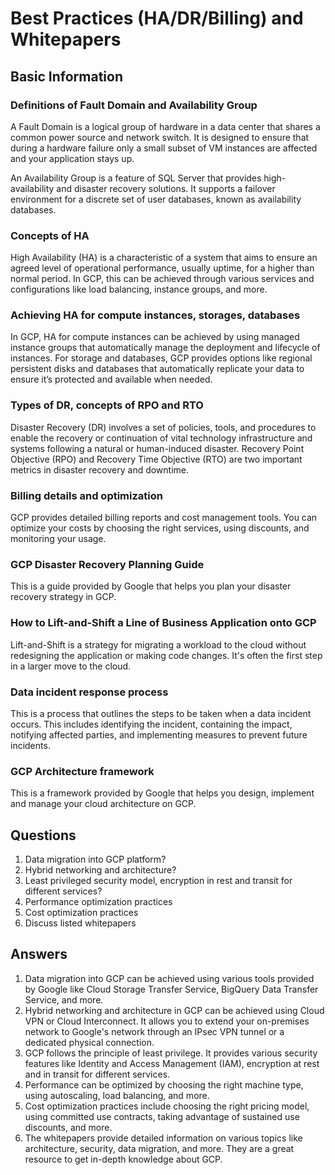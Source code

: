 # Best Practices (HA/DR/Billing) and Whitepapers

## Basic Information

### Definitions of Fault Domain and Availability Group
A Fault Domain is a logical group of hardware in a data center that shares a common power source and network switch. It is designed to ensure that during a hardware failure only a small subset of VM instances are affected and your application stays up.

An Availability Group is a feature of SQL Server that provides high-availability and disaster recovery solutions. It supports a failover environment for a discrete set of user databases, known as availability databases.

### Concepts of HA
High Availability (HA) is a characteristic of a system that aims to ensure an agreed level of operational performance, usually uptime, for a higher than normal period. In GCP, this can be achieved through various services and configurations like load balancing, instance groups, and more.

### Achieving HA for compute instances, storages, databases
In GCP, HA for compute instances can be achieved by using managed instance groups that automatically manage the deployment and lifecycle of instances. For storage and databases, GCP provides options like regional persistent disks and databases that automatically replicate your data to ensure it’s protected and available when needed.

### Types of DR, concepts of RPO and RTO
Disaster Recovery (DR) involves a set of policies, tools, and procedures to enable the recovery or continuation of vital technology infrastructure and systems following a natural or human-induced disaster. Recovery Point Objective (RPO) and Recovery Time Objective (RTO) are two important metrics in disaster recovery and downtime.

### Billing details and optimization
GCP provides detailed billing reports and cost management tools. You can optimize your costs by choosing the right services, using discounts, and monitoring your usage.

### GCP Disaster Recovery Planning Guide
This is a guide provided by Google that helps you plan your disaster recovery strategy in GCP.

### How to Lift-and-Shift a Line of Business Application onto GCP
Lift-and-Shift is a strategy for migrating a workload to the cloud without redesigning the application or making code changes. It's often the first step in a larger move to the cloud.

### Data incident response process
This is a process that outlines the steps to be taken when a data incident occurs. This includes identifying the incident, containing the impact, notifying affected parties, and implementing measures to prevent future incidents.

### GCP Architecture framework
This is a framework provided by Google that helps you design, implement and manage your cloud architecture on GCP.

## Questions
1. Data migration into GCP platform?
2. Hybrid networking and architecture?
3. Least privileged security model, encryption in rest and transit for different services?
4. Performance optimization practices
5. Cost optimization practices
6. Discuss listed whitepapers

## Answers
1. Data migration into GCP can be achieved using various tools provided by Google like Cloud Storage Transfer Service, BigQuery Data Transfer Service, and more.
2. Hybrid networking and architecture in GCP can be achieved using Cloud VPN or Cloud Interconnect. It allows you to extend your on-premises network to Google's network through an IPsec VPN tunnel or a dedicated physical connection.
3. GCP follows the principle of least privilege. It provides various security features like Identity and Access Management (IAM), encryption at rest and in transit for different services.
4. Performance can be optimized by choosing the right machine type, using autoscaling, load balancing, and more.
5. Cost optimization practices include choosing the right pricing model, using committed use contracts, taking advantage of sustained use discounts, and more.
6. The whitepapers provide detailed information on various topics like architecture, security, data migration, and more. They are a great resource to get in-depth knowledge about GCP.